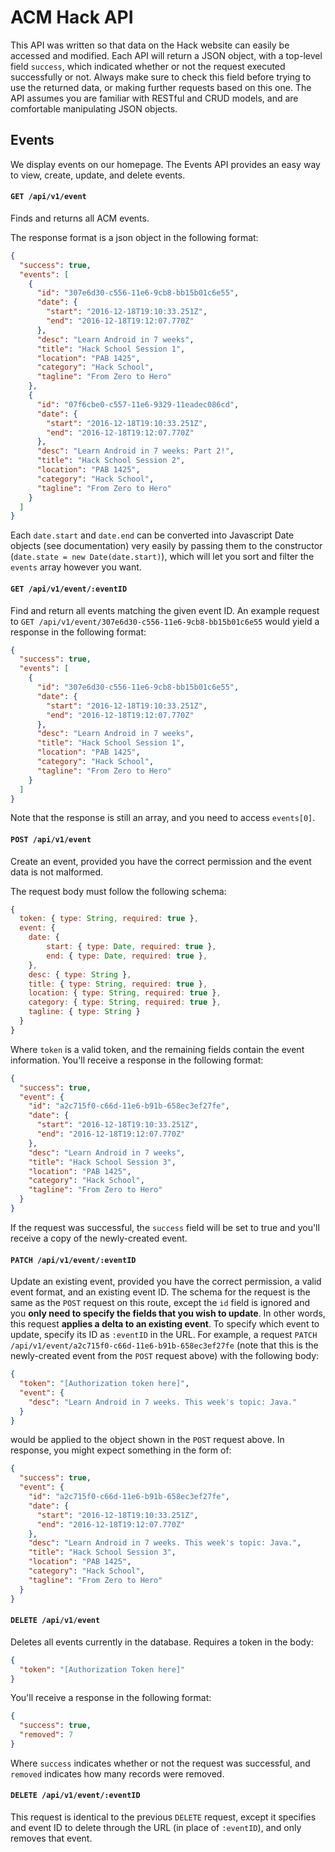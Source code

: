 # ACM Hack API 

This API was written so that data on the Hack website can easily be accessed and modified. Each API will return a JSON object, with a top-level field `success`, which indicated whether or not the request executed successfully or not. Always make sure to check this field before trying to use the returned data, or making further requests based on this one. The API assumes you are familiar with RESTful and CRUD models, and are comfortable manipulating JSON objects.

## Events

We display events on our homepage. The Events API provides an easy way to view, create, update, and delete events.

#### `GET /api/v1/event`

Finds and returns all ACM events.

The response format is a json object in the following format:

```json
{
  "success": true,
  "events": [
    {
      "id": "307e6d30-c556-11e6-9cb8-bb15b01c6e55",
      "date": {
        "start": "2016-12-18T19:10:33.251Z",
        "end": "2016-12-18T19:12:07.770Z"
      },
      "desc": "Learn Android in 7 weeks",
      "title": "Hack School Session 1",
      "location": "PAB 1425",
      "category": "Hack School",
      "tagline": "From Zero to Hero"
    },
    {
      "id": "07f6cbe0-c557-11e6-9329-11eadec086cd",
      "date": {
        "start": "2016-12-18T19:10:33.251Z",
        "end": "2016-12-18T19:12:07.770Z"
      },
      "desc": "Learn Android in 7 weeks: Part 2!",
      "title": "Hack School Session 2",
      "location": "PAB 1425",
      "category": "Hack School",
      "tagline": "From Zero to Hero"
    }
  ]
}
```

Each `date.start` and `date.end` can be converted into Javascript Date objects (see documentation) very easily by passing them to the constructor (`date.state = new Date(date.start)`), which will let you sort and filter the `events` array however you want.



#### `GET /api/v1/event/:eventID`

Find and return all events matching the given event ID. An example request to `GET /api/v1/event/307e6d30-c556-11e6-9cb8-bb15b01c6e55` would yield a response in the following format:

```JSON
{
  "success": true,
  "events": [
    {
      "id": "307e6d30-c556-11e6-9cb8-bb15b01c6e55",
      "date": {
        "start": "2016-12-18T19:10:33.251Z",
        "end": "2016-12-18T19:12:07.770Z"
      },
      "desc": "Learn Android in 7 weeks",
      "title": "Hack School Session 1",
      "location": "PAB 1425",
      "category": "Hack School",
      "tagline": "From Zero to Hero"
    }
  ]
}
```

Note that the response is still an array, and you need to access `events[0]`.



#### `POST /api/v1/event`

Create an event, provided you have the correct permission and the event data is not malformed.

The request body must follow the following schema:

```javascript
{
  token: { type: String, required: true },
  event: {
    date: {
        start: { type: Date, required: true },
        end: { type: Date, required: true },
    },
    desc: { type: String },
    title: { type: String, required: true },
    location: { type: String, required: true },
    category: { type: String, required: true },
    tagline: { type: String }
  }
}
```

Where `token` is a valid token, and the remaining fields contain the event information. You'll receive a response in the following format:

```JSON
{
  "success": true,
  "event": {
    "id": "a2c715f0-c66d-11e6-b91b-658ec3ef27fe",
    "date": {
      "start": "2016-12-18T19:10:33.251Z",
      "end": "2016-12-18T19:12:07.770Z"
    },
    "desc": "Learn Android in 7 weeks",
    "title": "Hack School Session 3",
    "location": "PAB 1425",
    "category": "Hack School",
    "tagline": "From Zero to Hero"
  }
}
```

If the request was successful, the `success` field will be set to true and you'll receive a copy of the newly-created event.



#### `PATCH /api/v1/event/:eventID`

Update an existing event, provided you have the correct permission, a valid event format, and an existing event ID. The schema for the request is the same as the `POST` request on this route, except the `id` field is ignored and you **only need to specify the fields that you wish to update**. In other words, this request **applies a delta to an existing event**. To specify which event to update, specify its ID as `:eventID` in the URL. For example, a request `PATCH /api/v1/event/a2c715f0-c66d-11e6-b91b-658ec3ef27fe` (note that this is the newly-created event from the `POST` request above) with the following body:

```json
{
  "token": "[Authorization token here]",
  "event": {
    "desc": "Learn Android in 7 weeks. This week's topic: Java."
  }
}
```

would be applied to the object shown in the `POST` request above. In response, you might expect something in the form of:

```json
{
  "success": true,
  "event": {
    "id": "a2c715f0-c66d-11e6-b91b-658ec3ef27fe",
    "date": {
      "start": "2016-12-18T19:10:33.251Z",
      "end": "2016-12-18T19:12:07.770Z"
    },
    "desc": "Learn Android in 7 weeks. This week's topic: Java.",
    "title": "Hack School Session 3",
    "location": "PAB 1425",
    "category": "Hack School",
    "tagline": "From Zero to Hero"
  }
}
```



#### `DELETE /api/v1/event`

Deletes all events currently in the database. Requires a token in the body:

```json
{
  "token": "[Authorization Token here]"
}
```

You'll receive a response in the following format:

```json
{
  "success": true,
  "removed": 7
}
```

Where `success` indicates whether or not the request was successful, and `removed` indicates how many records were removed.

#### `DELETE /api/v1/event/:eventID`

This request is identical to the previous `DELETE` request, except it specifies and event ID to delete through the URL (in place of `:eventID`), and only removes that event.